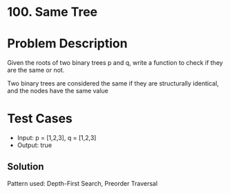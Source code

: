 # 100. Same Tree

# Problem Description

Given the roots of two binary trees p and q, write a function to check if they are the same or not.

Two binary trees are considered the same if they are structurally identical, and the nodes have the same value

# Test Cases

- Input: p = [1,2,3], q = [1,2,3]
- Output: true

## Solution

Pattern used: Depth-First Search, Preorder Traversal